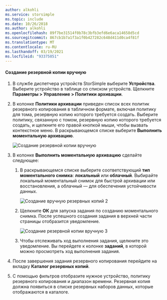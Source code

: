 ```yaml
---
author: alkohli
ms.service: storsimple
ms.topic: include
ms.date: 10/26/2018
ms.author: alkohli
ms.openlocfilehash: 89f7be31514f0b78c3bfb3efd6e6aca14658d5cd
ms.sourcegitcommit: 867cb1b7a1f3a1f0b427282c648d411d0ca4f81f
ms.translationtype: MT
ms.contentlocale: ru-RU
ms.lasthandoff: 03/19/2021
ms.locfileid: "93375851"
---
```

#### <a name="to-create-a-manual-backup"></a>Создание резервной копии вручную

1. В службе диспетчера устройств StorSimple выберите **Устройства**. Выберите устройство в таблице со списком устройств. Щелкните **Параметры > Управление > Политики архивации**.

2. В колонке **Политики архивации** приведен список всех политик резервного копирования в табличном формате, включая политику для тома, резервную копию которого требуется создать. Выберите политику, связанную с томом, резервную копию которого требуется создать, и щелкните его правой кнопкой мыши, чтобы вызвать контекстное меню. В раскрывающемся списке выберите **Выполнить моментальную архивацию**.

    ![Создание резервной копии вручную](./media/storsimple-8000-create-manual-backup/createmanualbu1.png)

3. В колонке **Выполнить моментальную архивацию** сделайте следующее:

    1. В раскрывающемся списке выберите соответствующий **тип моментального снимка**: **локальный** или **облачный**. Выбирайте локальный моментальный снимок для быстрой архивации или восстановления, а облачный — для обеспечения устойчивости данных.

        ![Создание вручную резервных копий 2](./media/storsimple-8000-create-manual-backup/createmanualbu2.png)

    2. Щелкните **ОК** для запуска задания по созданию моментального снимка. После успешного создания задания в верхней части страницы отобразится уведомление.

        ![Создание резервной копии вручную 3](./media/storsimple-8000-create-manual-backup/createmanualbu4.png)

    3. Чтобы отслеживать ход выполнения задания, щелкните это уведомление. Вы перейдете к колонке **заданий**, в которой можно просмотреть ход выполнения задания.


5. После завершения задания резервного копирования перейдите на вкладку **Каталог резервных копий**.

6. С помощью фильтров отобразите нужное устройство, политику резервного копирования и диапазон времени. Резервная копия должна появиться в списке резервных наборов данных, которые отображаются в каталоге.

